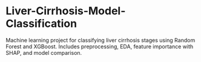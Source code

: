 # Liver-Cirrhosis-Model-Classification
Machine learning project for classifying liver cirrhosis stages using Random Forest and XGBoost. Includes preprocessing, EDA, feature importance with SHAP, and model comparison.
